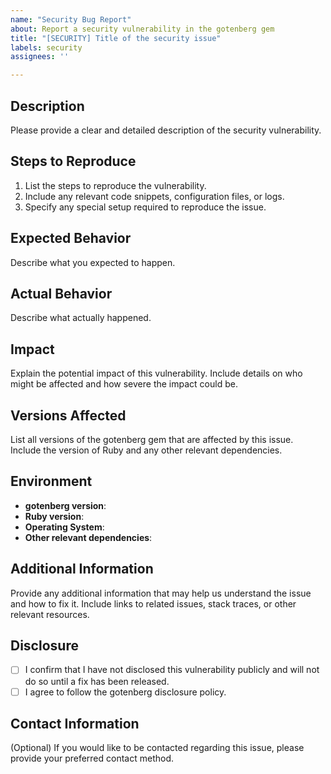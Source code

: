 ```yaml
---
name: "Security Bug Report"
about: Report a security vulnerability in the gotenberg gem
title: "[SECURITY] Title of the security issue"
labels: security
assignees: ''

---
```


## Description

Please provide a clear and detailed description of the security vulnerability.

## Steps to Reproduce

1. List the steps to reproduce the vulnerability.
2. Include any relevant code snippets, configuration files, or logs.
3. Specify any special setup required to reproduce the issue.

## Expected Behavior

Describe what you expected to happen.

## Actual Behavior

Describe what actually happened.

## Impact

Explain the potential impact of this vulnerability. Include details on who might be affected and how severe the impact could be.

## Versions Affected

List all versions of the gotenberg gem that are affected by this issue. Include the version of Ruby and any other relevant dependencies.

## Environment

- **gotenberg version**:
- **Ruby version**:
- **Operating System**:
- **Other relevant dependencies**:

## Additional Information

Provide any additional information that may help us understand the issue and how to fix it. Include links to related issues, stack traces, or other relevant resources.

## Disclosure

- [ ] I confirm that I have not disclosed this vulnerability publicly and will not do so until a fix has been released.
- [ ] I agree to follow the gotenberg disclosure policy.

## Contact Information

(Optional) If you would like to be contacted regarding this issue, please provide your preferred contact method.

